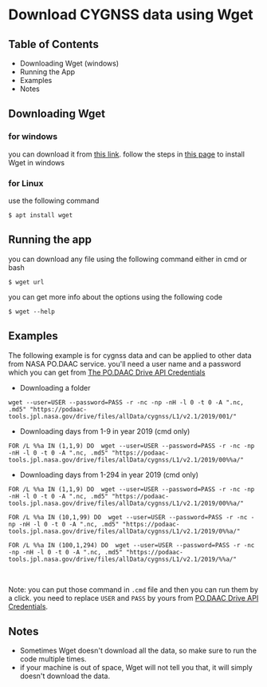 # Download CYGNSS data using Wget

## Table of Contents

* Downloading Wget (windows)
* Running the App
* Examples
* Notes

## Downloading Wget

### for windows
you can download it from [this link](https://eternallybored.org/misc/wget/). follow the steps in [this page](https://builtvisible.com/download-your-website-with-wget/) to install Wget in windows  

### for Linux

use the following command
```shell script
$ apt install wget
```

## Running the app

you can download any file using the following command either in cmd or bash
```shell script
$ wget url
```

you can get more info about the options using the following code
```shell script
$ wget --help
```
## Examples

The following example is for cygnss data and can be applied to other data from NASA PO.DAAC service.
you'll need a user name and a password which you can get from [The PO.DAAC Drive API Credentials
](https://podaac-tools.jpl.nasa.gov/drive/)

* Downloading a folder <br>

```shell script
wget --user=USER --password=PASS -r -nc -np -nH -l 0 -t 0 -A ".nc, .md5" "https://podaac-tools.jpl.nasa.gov/drive/files/allData/cygnss/L1/v2.1/2019/001/"
```

* Downloading days from 1-9 in year 2019 (cmd only) <br>

```shell script
FOR /L %%a IN (1,1,9) DO  wget --user=USER --password=PASS -r -nc -np -nH -l 0 -t 0 -A ".nc, .md5" "https://podaac-tools.jpl.nasa.gov/drive/files/allData/cygnss/L1/v2.1/2019/00%%a/"
```

* Downloading days from 1-294 in year 2019 (cmd only) <br>

```shell script
FOR /L %%a IN (1,1,9) DO  wget --user=USER --password=PASS -r -nc -np -nH -l 0 -t 0 -A ".nc, .md5" "https://podaac-tools.jpl.nasa.gov/drive/files/allData/cygnss/L1/v2.1/2019/00%%a/"

FOR /L %%a IN (10,1,99) DO  wget --user=USER --password=PASS -r -nc -np -nH -l 0 -t 0 -A ".nc, .md5" "https://podaac-tools.jpl.nasa.gov/drive/files/allData/cygnss/L1/v2.1/2019/0%%a/"

FOR /L %%a IN (100,1,294) DO  wget --user=USER --password=PASS -r -nc -np -nH -l 0 -t 0 -A ".nc, .md5" "https://podaac-tools.jpl.nasa.gov/drive/files/allData/cygnss/L1/v2.1/2019/%%a/"

```
<br>

Note: you can put those command in ``.cmd`` file and then you can run them by a click. you need to replace ``USER`` and ``PASS`` by yours from [PO.DAAC Drive API Credentials](https://podaac-tools.jpl.nasa.gov/drive/).



## Notes
* Sometimes Wget doesn't download all the data, so make sure to run the code multiple times.
* if your machine is out of space, Wget will not tell you that, it will simply doesn't download the data.
